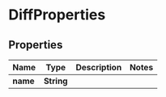 

# DiffProperties


## Properties

Name | Type | Description | Notes
------------ | ------------- | ------------- | -------------
**name** | **String** |  | 



